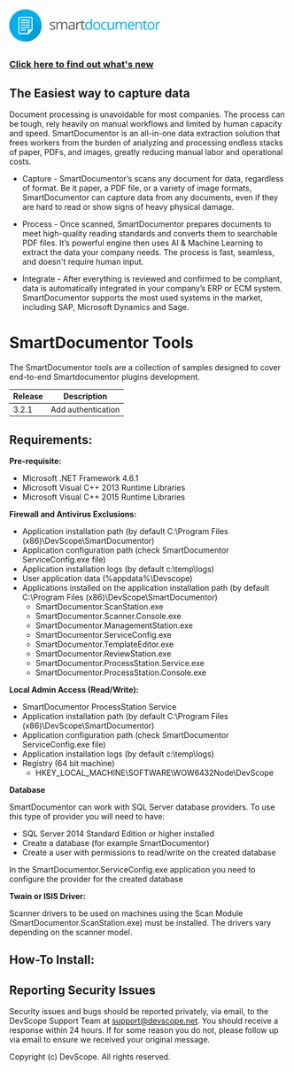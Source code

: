 
# ![SmartDocumentor Tools](./docs/media/smartdocumentor.png)

### [Click here to find out what's new](https://www.smartdocumentor.net)

## The Easiest way to capture data

Document processing is unavoidable for most companies. The process can be tough, rely heavily on manual workflows and limited by human capacity and speed. SmartDocumentor is an all-in-one data extraction solution that frees workers from the burden of analyzing and processing endless stacks of paper, PDFs, and images, greatly reducing manual labor and operational costs.

- Capture - SmartDocumentor’s scans any document for data, regardless of format. Be it paper, a PDF file, or a variety of image formats, SmartDocumentor can capture data from any documents, even if they are hard to read or show signs of heavy physical damage.

- Process - Once scanned, SmartDocumentor prepares documents to meet high-quality reading standards and converts them to searchable PDF files. It’s powerful engine then uses AI & Machine Learning to extract the data your company needs. The process is fast, seamless, and doesn't require human input.

- Integrate - After everything is reviewed and confirmed to be compliant, data is automatically integrated in your company’s ERP or ECM system. SmartDocumentor supports the most used systems in the market, including SAP, Microsoft Dynamics and Sage.

# SmartDocumentor Tools 
The SmartDocumentor tools are a collection of samples designed to cover end-to-end Smartdocumentor plugins development.

| Release   | Description |
|-----------------|--------------|
| 3.2.1 | Add authentication |

## Requirements:
**Pre-requisite:**

- Microsoft .NET Framework 4.6.1
- Microsoft Visual C++ 2013 Runtime Libraries
- Microsoft Visual C++ 2015 Runtime Libraries


**Firewall and Antivirus Exclusions:**

- Application installation path (by default C:\Program Files (x86)\DevScope\SmartDocumentor)
- Application configuration path (check SmartDocumentor ServiceConfig.exe file)
- Application installation logs (by default c:\temp\logs)
- User application data (%appdata%\Devscope)
- Applications installed on the application installation path (by default C:\Program Files (x86)\DevScope\SmartDocumentor)
  - SmartDocumentor.ScanStation.exe
  - SmartDocumentor.Scanner.Console.exe
  - SmartDocumentor.ManagementStation.exe
  - SmartDocumentor.ServiceConfig.exe
  - SmartDocumentor.TemplateEditor.exe
  - SmartDocumentor.ReviewStation.exe
  - SmartDocumentor.ProcessStation.Service.exe
  - SmartDocumentor.ProcessStation.Console.exe
  
  
**Local Admin Access (Read/Write):**

- SmartDocumentor ProcessStation Service
- Application installation path (by default C:\Program Files (x86)\DevScope\SmartDocumentor)
- Application configuration path (check SmartDocumentor ServiceConfig.exe file)
- Application installation logs (by default c:\temp\logs)
- Registry (64 bit machine)
  - HKEY_LOCAL_MACHINE\SOFTWARE\WOW6432Node\DevScope
  

**Database**

SmartDocumentor can work with SQL Server database providers. To use this type of provider you will need to have:
- SQL Server 2014 Standard Edition or higher installed
- Create a database (for example SmartDocumentor)
- Create a user with permissions to read/write on the created database

In the SmartDocumentor.ServiceConfig.exe application you need to configure the provider for the created database


**Twain or ISIS Driver:**

Scanner drivers to be used on machines using the Scan Module (SmartDocumentor.ScanStation.exe) must be installed. The drivers vary depending on the scanner model.

## How-To Install:


## Reporting Security Issues
Security issues and bugs should be reported privately, via email, to the DevScope Support Team at [support@devscope.net](mailto:support@devscope.net). You should receive a response within 24 hours. If for some reason you do not, please follow up via email to ensure we received your original message. 

Copyright (c) DevScope. All rights reserved.
